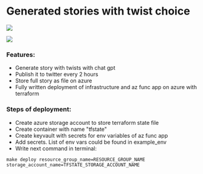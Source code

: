 # Generated stories with twist choice 

![](C:\Users\Bohdan\PycharmProjects\twitter_stories\arch1.png)

![](C:\Users\Bohdan\PycharmProjects\twitter_stories\arch2.png)


### Features:
 - Generate story with twists with chat gpt
 - Publish it to twitter every 2 hours
 - Store full story as file on azure
 - Fully written deployment of infrastructure and az func app on azure with terraform

### Steps of deployment:
 - Create azure storage account to store terraform state file
 - Create container with name "tfstate"
 - Create keyvault with secrets for env variables of az func app
 - Add secrets. List of env vars could be found in example_env
 - Write next command in terminal: 
```shell
make deploy resource_group_name=RESOURCE_GROUP_NAME storage_account_name=TFSTATE_STORAGE_ACCOUNT_NAME
```